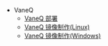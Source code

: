 - VaneQ
  - [VaneQ 部署](VaneQ_Deploy.md)
  - [VaneQ 镜像制作(Linux)](VaneQ_Image_Linux.md)
  - [VaneQ 镜像制作(Windows)](VaneQ_Image_Windows.md)
